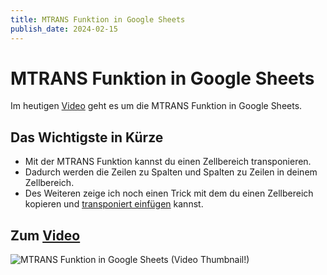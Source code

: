 ```yaml
---
title: MTRANS Funktion in Google Sheets
publish_date: 2024-02-15
---
```


# MTRANS Funktion in Google Sheets

Im heutigen [Video](https://youtu.be/LO95eQWZamQ) geht es um die MTRANS Funktion in Google Sheets. 

## Das Wichtigste in Kürze

- Mit der MTRANS Funktion kannst du einen Zellbereich transponieren.
- Dadurch werden die Zeilen zu Spalten und Spalten zu Zeilen in deinem Zellbereich.
- Des Weiteren zeige ich noch einen Trick mit dem du einen Zellbereich kopieren und [transponiert einfügen](https://youtu.be/JvDbyVEUJUo) kannst.

## Zum [Video](https://youtu.be/LO95eQWZamQ)

![MTRANS Funktion in Google Sheets (Video Thumbnail!)](../../thumbnails/Fertig555.jpg "MTRANS Funktion in Google Sheets (Video Thumbnail!)")